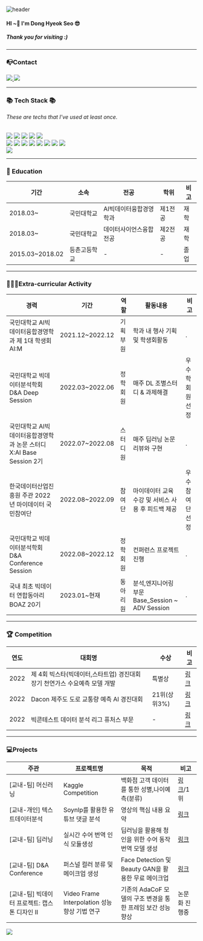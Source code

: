 ![header](https://capsule-render.vercel.app/api?type=soft&color=003300&section=header&text=DongHyeok's%20GitHub!%20&fontColor=DAA520&animation=blink&desc=Welcome&descAlignY=85&fontSize=65&stroke=000000&strokeWidth=1)

#### HI ~👋 I'm Dong Hyeok Seo 😎
##### Thank you for visiting :)

***

### 📭Contact
</div>
	<a href="https://www.instagram.com/uyo__h/">
		<img src="https://img.shields.io/badge/Instagram-BA55D3?style=flat&logo=Instagram&logoColor=white" />
	</a>
	<a href="mailto:inuyasha0204@gmail.com">
		<img src="https://img.shields.io/badge/inuyasha0204@gmail.com-EA4335?style=flat&logo=Gmail&logoColor=white" />
	</a>
	<br>
</div>

***
###  📚 Tech Stack 📚
###### These are techs that I've used at least once.

<div>
	<img src="https://img.shields.io/badge/Python-3776AB?style=flat&logo=Python&logoColor=white" />
	<img src="https://img.shields.io/badge/Pytorch-EE4C2C?style=flat&logo=Pytorch&logoColor=white" />
	<img src="https://img.shields.io/badge/SQL-4479A1?style=flat&logo=MySQL&logoColor=white" />
	<img src="https://img.shields.io/badge/JavaScript-F7DF1E?style=flat&logo=JavaScript&logoColor=white" />
	<img src="https://img.shields.io/badge/Excel-217346?style=flat&logo=MicrosoftExcel&logoColor=white" />
	<br>
	<img src="https://img.shields.io/badge/Jupyter-F37626?style=flat&logo=Jupyter&logoColor=white" />
	<img src="https://img.shields.io/badge/Google Colab-F9AB00?style=flat&logo=Google Colab&logoColor=white" />
	<img src="https://img.shields.io/badge/VS Code-007ACC?style=flat&logo=Visual Studio Code&logoColor=white" />
	<img src="https://img.shields.io/badge/PyCharm-000000?style=flat&logo=PyCharm&logoColor=white" />
	<img src="https://img.shields.io/badge/Git-F05032?style=flat&logo=Git&logoColor=white" />
	<img src="https://img.shields.io/badge/Github-181717?style=flat&logo=Github&logoColor=white" />
	<img src="https://img.shields.io/badge/Notion-000000?style=flat&logo=Notion&logoColor=white" />
	<img src="https://img.shields.io/badge/Slack-4A154B?style=flat&logo=Slack&logoColor=white" />
	<br>
	<img src="https://img.shields.io/badge/Widnows-0078D6?style=flat&logo=Windows&logoColor=white" />
</div>

***

### 📝 Education
|기간|소속|전공|학위|비고|
|-|-|-|-|-|
|2018.03~|국민대학교|AI빅데이터융합경영학과|제1전공|재학|
|2018.03~|국민대학교|데이터사이언스융합전공|제2전공|재학|
|2015.03~2018.02|등촌고등학교|-|-|졸업|

***
### 🏃🏻‍♂️Extra-curricular Activity
|경력|기간|역할|활동내용|비고|
|-|-|-|-|-|
|국민대학교 AI빅데이터융합경영학과 제 1대 학생회 AI:M|2021.12~2022.12|기획부원|학과 내 행사 기획 및 학생회활동|.|
|국민대학교 빅데이터분석학회 D&A Deep Session|2022.03~2022.06|정학회원|매주 DL 조별스터디 & 과제해결|우수학회원 선정|
|국민대학교 AI빅데이터융합경영학과 논문 스터디 X:AI Base Session 2기|2022.07~2022.08|스터디원|매주 딥러닝 논문 리뷰와 구현|.|
|한국데이터산업진흥원 주관 2022년 마이데이터 국민참여단|2022.08~2022.09|참여단|마이데이터 교육 수강 및 서비스 사용 후 피드백 제공|우수참여단 선정|
|국민대학교 빅데이터분석학회 D&A Conference Session|2022.08~2022.12|정학회원|컨퍼런스 프로젝트 진행|.|
|국내 최초 빅데이터 연합동아리 BOAZ 20기|2023.01~현재|동아리원|분석,엔지니어링 부문 Base_Session ~ ADV Session|.|
***

### 🏆 Competition
|연도|대회명|수상|비고|
|-|-|-|-|
|2022|제 4회 빅스타(빅데이터,스타트업) 경진대회 장기 천연가스 수요예측 모델 개발|특별상|<a href="" target="_blank">링크</a>|
|2022|Dacon 제주도 도로 교통량 예측 AI 경진대회|21위(상위3%)|<a href="" target="_blank">링크</a>|
|2022|빅콘테스트 데이터 분석 리그 퓨처스 부문|-|<a href="" target="_blank">링크</a>|
***
### 💻Projects
|주관|프로젝트명|목적|비고|
|-|-|-|-|
|[교내-팀] 머신러닝|Kaggle Competition|백화점 고객 데이터를 통한 성별,나이예측(분류)|<a href="https://github.com/DongHyoek/Campus-Project/tree/main/Machine_Learning_Competition" target="_blank">링크</a>/1위|
|[교내-개인] 텍스트데이터분석|Soynlp를 활용한 유튜브 댓글 분석| 영상의 핵심 내용 요약|<a href="https://github.com/DongHyoek/Campus-Project/tree/main/Text_mining" target="_blank">링크</a>|
|[교내-팀] 딥러닝|실시간 수어 번역 인식 모듈생성|딥러닝을 활용해 청인을 위한 수어 동작 번역 모델 생성|<a href="https://github.com/DongHyoek/Campus-Project/tree/main/Deep_Learning" target="_blank">링크</a>|
|[교내-팀] D&A Conference|퍼스널 컬러 분류 및 메이크업 생성|Face Detection 및 Beauty GAN을 활용한 무료 메이크업 |<a href="https://github.com/DongHyoek/Campus-Project/tree/main/Text_mining" target="_blank">링크</a>|
|[교내-팀] 빅데이터 프로젝트: 캡스톤 디자인 II|Video Frame Interpolation 성능 향상 기법 연구|기존의 AdaCoF 모델의 구조 변경을 통한 프레임 보간 성능 향상|논문화 진행중| 




<img src="https://github-readme-stats.vercel.app/api?username=DongHyoek&show_icons=true">
<!--
**DongHyoek/DongHyoek** is a ✨ _special_ ✨ repository because its `README.md` (this file) appears on your GitHub profile.

Here are some ideas to get you started:

- 🔭 I’m currently working on ...
- 🌱 I’m currently learning ...
- 👯 I’m looking to collaborate on ...
- 🤔 I’m looking for help with ...
- 💬 Ask me about ...
- 📫 How to reach me: ...
- 😄 Pronouns: ...
- ⚡ Fun fact: ...
-->
